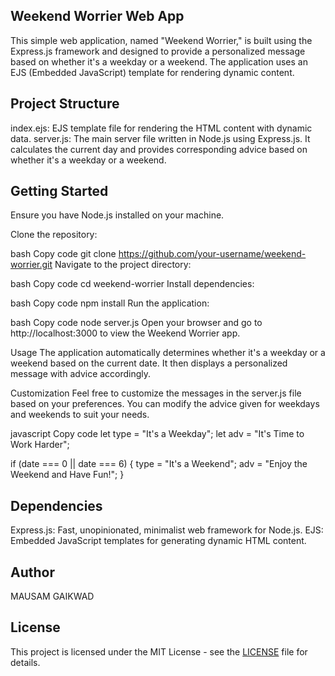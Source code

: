## Weekend Worrier Web App
This simple web application, named "Weekend Worrier," is built using the Express.js framework and designed to provide a personalized message based on whether it's a weekday or a weekend. The application uses an EJS (Embedded JavaScript) template for rendering dynamic content.

## Project Structure
index.ejs: EJS template file for rendering the HTML content with dynamic data.
server.js: The main server file written in Node.js using Express.js. It calculates the current day and provides corresponding advice based on whether it's a weekday or a weekend.
## Getting Started
Ensure you have Node.js installed on your machine.

Clone the repository:

bash
Copy code
git clone https://github.com/your-username/weekend-worrier.git
Navigate to the project directory:

bash
Copy code
cd weekend-worrier
Install dependencies:

bash
Copy code
npm install
Run the application:

bash
Copy code
node server.js
Open your browser and go to http://localhost:3000 to view the Weekend Worrier app.

Usage
The application automatically determines whether it's a weekday or a weekend based on the current date. It then displays a personalized message with advice accordingly.

Customization
Feel free to customize the messages in the server.js file based on your preferences. You can modify the advice given for weekdays and weekends to suit your needs.

javascript
Copy code
let type = "It's a Weekday";
let adv = "It's Time to Work Harder";

if (date === 0 || date === 6) {
    type = "It's a Weekend";
    adv = "Enjoy the Weekend and Have Fun!";
}
## Dependencies
Express.js: Fast, unopinionated, minimalist web framework for Node.js.
EJS: Embedded JavaScript templates for generating dynamic HTML content.
## Author
MAUSAM GAIKWAD

## License
This project is licensed under the MIT License - see the [LICENSE](LICENSE) file for details.